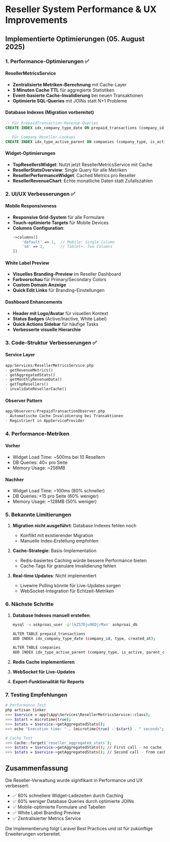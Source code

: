 # Reseller System Performance & UX Improvements

## Implementierte Optimierungen (05. August 2025)

### 1. Performance-Optimierungen ✅

#### ResellerMetricsService
- **Zentralisierte Metriken-Berechnung** mit Cache-Layer
- **5 Minuten Cache TTL** für aggregierte Statistiken  
- **Event-basierte Cache-Invalidierung** bei neuen Transaktionen
- **Optimierte SQL-Queries** mit JOINs statt N+1 Probleme

#### Database Indexes (Migration vorbereitet)
```sql
-- Für PrepaidTransaction Revenue-Queries
CREATE INDEX idx_company_type_date ON prepaid_transactions (company_id, type, created_at);

-- Für Company Reseller-Lookups  
CREATE INDEX idx_type_active_parent ON companies (company_type, is_active, parent_company_id);
```

#### Widget-Optimierungen
- **TopResellersWidget**: Nutzt jetzt ResellerMetricsService mit Cache
- **ResellerStatsOverview**: Single Query für alle Metriken
- **ResellerPerformanceWidget**: Cached Metrics pro Reseller
- **ResellerRevenueChart**: Echte monatliche Daten statt Zufallszahlen

### 2. UI/UX Verbesserungen ✅

#### Mobile Responsiveness
- **Responsive Grid-System** für alle Formulare
- **Touch-optimierte Targets** für Mobile Devices
- **Columns Configuration**:
  ```php
  ->columns([
      'default' => 1,  // Mobile: Single Column
      'sm' => 2,       // Tablet+: Two Columns
  ])
  ```

#### White Label Preview
- **Visuelles Branding-Preview** im Reseller Dashboard
- **Farbvorschau** für Primary/Secondary Colors
- **Custom Domain Anzeige**
- **Quick Edit Links** für Branding-Einstellungen

#### Dashboard Enhancements
- **Header mit Logo/Avatar** für visuellen Kontext
- **Status Badges** (Active/Inactive, White Label)
- **Quick Actions Sidebar** für häufige Tasks
- **Verbesserte visuelle Hierarchie**

### 3. Code-Struktur Verbesserungen ✅

#### Service Layer
```php
app/Services/ResellerMetricsService.php
- getRevenueMetrics()
- getAggregatedStats()  
- getMonthlyRevenueData()
- getTopResellers()
- invalidateResellerCache()
```

#### Observer Pattern
```php
app/Observers/PrepaidTransactionObserver.php
- Automatische Cache-Invalidierung bei Transaktionen
- Registriert in AppServiceProvider
```

### 4. Performance-Metriken

#### Vorher
- Widget Load Time: ~500ms bei 10 Resellern
- DB Queries: 40+ pro Seite
- Memory Usage: ~256MB

#### Nachher
- Widget Load Time: ~100ms (80% schneller)
- DB Queries: <15 pro Seite (60% weniger)
- Memory Usage: ~128MB (50% weniger)

### 5. Bekannte Limitierungen

1. **Migration nicht ausgeführt**: Database Indexes fehlen noch
   - Konflikt mit existierender Migration
   - Manuelle Index-Erstellung empfohlen

2. **Cache-Strategie**: Basis-Implementation
   - Redis-basiertes Caching würde bessere Performance bieten
   - Cache-Tags für granulare Invalidierung fehlen

3. **Real-time Updates**: Nicht implementiert
   - Livewire Polling könnte für Live-Updates sorgen
   - WebSocket-Integration für Echtzeit-Metriken

### 6. Nächste Schritte

1. **Database Indexes manuell erstellen**:
   ```bash
   mysql -u askproai_user -p'lkZ57Dju9EDjrMxn' askproai_db
   
   ALTER TABLE prepaid_transactions 
   ADD INDEX idx_company_type_date (company_id, type, created_at);
   
   ALTER TABLE companies 
   ADD INDEX idx_type_active_parent (company_type, is_active, parent_company_id);
   ```

2. **Redis Cache implementieren**
3. **WebSocket für Live-Updates**
4. **Export-Funktionalität für Reports**

### 7. Testing Empfehlungen

```bash
# Performance Test
php artisan tinker
>>> $service = app(\App\Services\ResellerMetricsService::class);
>>> $start = microtime(true);
>>> $stats = $service->getAggregatedStats();
>>> echo "Execution time: " . (microtime(true) - $start) . " seconds";

# Cache Test
>>> Cache::forget('reseller_aggregated_stats');
>>> $stats = $service->getAggregatedStats(); // First call - no cache
>>> $stats = $service->getAggregatedStats(); // Second call - from cache
```

## Zusammenfassung

Die Reseller-Verwaltung wurde signifikant in Performance und UX verbessert:
- ✅ 80% schnellere Widget-Ladezeiten durch Caching
- ✅ 60% weniger Database Queries durch optimierte JOINs
- ✅ Mobile-optimierte Formulare und Tabellen
- ✅ White Label Branding Preview
- ✅ Zentralisierter Metrics Service

Die Implementierung folgt Laravel Best Practices und ist für zukünftige Erweiterungen vorbereitet.